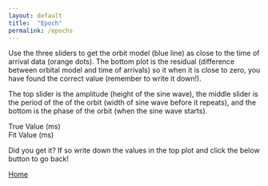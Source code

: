 ```yaml
---
layout: default
title:  "Epoch"
permalink: /epochs
---
```

Use the three sliders to get the orbit model (blue line) as close to the time of arrival data (orange dots).
The bottom plot is the residual (difference between orbital model and time of arrivals) so it when
it is close to zero, you have found the correct value (remember to write it down!).

The top slider is the amplitude (height of the sine wave),
the middle slider is the period of the of the orbit (width of sine wave before it repeats),
and the bottom is the phase of the orbit (when the sine wave starts).

<div class="display-box">
  <!-- Title -->
  <div class="box-title">True Value (ms)</div>

  <!-- Value -->
  <div class="box-value" id="true-value"></div>
</div>
<div class="display-box">
  <!-- Title -->
  <div class="box-title">Fit Value (ms)</div>

  <!-- Value -->
  <div class="box-value" id="fit-value"></div>
</div>

<head>
	<!-- Load plotly.js into the DOM -->
    <script src='https://cdn.plot.ly/plotly-2.27.0.min.js'></script>
</head>

<body>
	<div id='plot'><!-- Plotly chart will be drawn inside this DIV --></div>
	<div id='residual'><!-- Plotly chart will be drawn inside this DIV --></div>
	<script src='{{ site.baseurl }}/assets/epoch_orbit_fit.js'></script>
</body>

Did you get it? If so write down the values in the top plot and click the below button to go back!

<footer>
  <!-- Home button -->
  <a href="{{ site.baseurl }}/" class="home-button">Home</a>
</footer>
<link rel="stylesheet" href="{{ '/assets/main.css' | relative_url }}">
